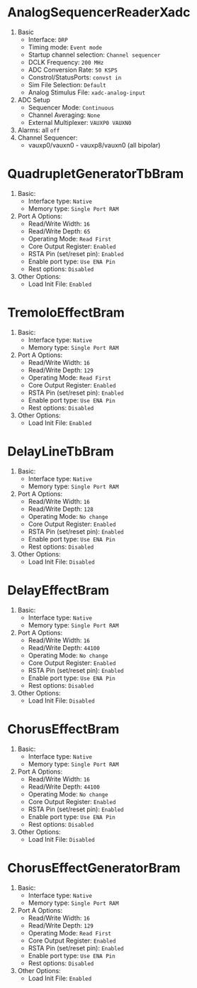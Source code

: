 # AnalogSequencerReaderXadc

1. Basic
    - Interface: `DRP`
    - Timing mode: `Event mode`
    - Startup channel selection: `Channel sequencer`
    - DCLK Frequency: `200 MHz`
    - ADC Conversion Rate: `50 KSPS`
    - Constrol/StatusPorts: `convst in`
    - Sim File Selection: `Default`
    - Analog Stimulus File: `xadc-analog-input`
2. ADC Setup
    - Sequencer Mode: `Continuous`
    - Channel Averaging: `None`
    - External Multiplexer: `VAUXP0 VAUXN0`
3. Alarms: all `off`
4. Channel Sequencer:
    - vauxp0/vauxn0 - vauxp8/vauxn0 (all bipolar)

# QuadrupletGeneratorTbBram

1. Basic:
    - Interface type: `Native`
    - Memory type: `Single Port RAM`
2. Port A Options:
    - Read/Write Width: `16`
    - Read/Write Depth: `65`
    - Operating Mode: `Read First`
    - Core Output Register: `Enabled`
    - RSTA Pin (set/reset pin): `Enabled`
    - Enable port type: `Use ENA Pin`
    * Rest options: `Disabled`
3. Other Options:
    - Load Init File: `Enabled`

# TremoloEffectBram

1. Basic:
    - Interface type: `Native`
    - Memory type: `Single Port RAM`
2. Port A Options:
    - Read/Write Width: `16`
    - Read/Write Depth: `129`
    - Operating Mode: `Read First`
    - Core Output Register: `Enabled`
    - RSTA Pin (set/reset pin): `Enabled`
    - Enable port type: `Use ENA Pin`
    * Rest options: `Disabled`
3. Other Options:
    - Load Init File: `Enabled`

# DelayLineTbBram

1. Basic:
    - Interface type: `Native`
    - Memory type: `Single Port RAM`
2. Port A Options:
    - Read/Write Width: `16`
    - Read/Write Depth: `128`
    - Operating Mode: `No change`
    - Core Output Register: `Enabled`
    - RSTA Pin (set/reset pin): `Enabled`
    - Enable port type: `Use ENA Pin`
    * Rest options: `Disabled`
3. Other Options:
    - Load Init File: `Disabled`

# DelayEffectBram

1. Basic:
    - Interface type: `Native`
    - Memory type: `Single Port RAM`
2. Port A Options:
    - Read/Write Width: `16`
    - Read/Write Depth: `44100`
    - Operating Mode: `No change`
    - Core Output Register: `Enabled`
    - RSTA Pin (set/reset pin): `Enabled`
    - Enable port type: `Use ENA Pin`
    * Rest options: `Disabled`
3. Other Options:
    - Load Init File: `Disabled`

# ChorusEffectBram

1. Basic:
    - Interface type: `Native`
    - Memory type: `Single Port RAM`
2. Port A Options:
    - Read/Write Width: `16`
    - Read/Write Depth: `44100`
    - Operating Mode: `No change`
    - Core Output Register: `Enabled`
    - RSTA Pin (set/reset pin): `Enabled`
    - Enable port type: `Use ENA Pin`
    * Rest options: `Disabled`
3. Other Options:
    - Load Init File: `Disabled`

# ChorusEffectGeneratorBram

1. Basic:
    - Interface type: `Native`
    - Memory type: `Single Port RAM`
2. Port A Options:
    - Read/Write Width: `16`
    - Read/Write Depth: `129`
    - Operating Mode: `Read First`
    - Core Output Register: `Enabled`
    - RSTA Pin (set/reset pin): `Enabled`
    - Enable port type: `Use ENA Pin`
    * Rest options: `Disabled`
3. Other Options:
    - Load Init File: `Enabled`
